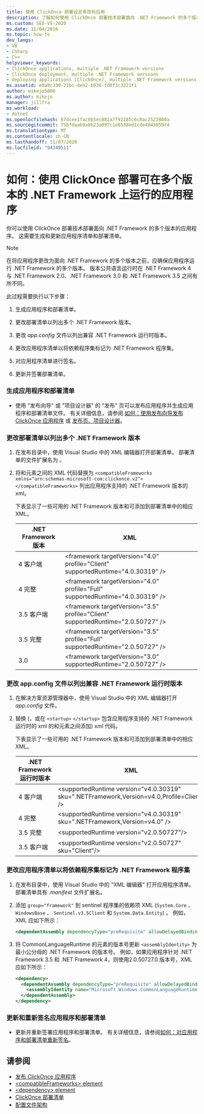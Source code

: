 ```yaml
---
title: 使用 ClickOnce 部署设定多目标应用
description: 了解如何使用 ClickOnce 部署技术部署面向 .NET Framework 的多个版本的应用程序。
ms.custom: SEO-VS-2020
ms.date: 11/04/2016
ms.topic: how-to
dev_langs:
- VB
- CSharp
- C++
helpviewer_keywords:
- ClickOnce applications, multiple .NET Framework versions
- ClickOnce deployment, multiple .NET Framework versions
- deploying applications [ClickOnce], multiple .NET Framework versions
ms.assetid: e0a8c330-21bc-4eb2-b936-fd0f3c3221f1
author: mikejo5000
ms.author: mikejo
manager: jillfra
ms.workload:
- dotnet
ms.openlocfilehash: 67dcee1fac0b5ec082a7f92285c6c0ac2523800a
ms.sourcegitcommit: 75bfdaab9a8b23a097c1e8538ed1cde404305974
ms.translationtype: MT
ms.contentlocale: zh-CN
ms.lasthandoff: 11/07/2020
ms.locfileid: "94349511"
---
```

# <a name="how-to-use-clickonce-to-deploy-applications-that-can-run-on-multiple-versions-of-the-net-framework"></a>如何：使用 ClickOnce 部署可在多个版本的 .NET Framework 上运行的应用程序
你可以使用 ClickOnce 部署技术部署面向 .NET Framework 的多个版本的应用程序。 这需要生成和更新应用程序清单和部署清单。

> [!NOTE]
> 在将应用程序更改为面向 .NET Framework 的多个版本之前，应确保应用程序运行 .NET Framework 的多个版本。 版本公共语言运行时在 .NET Framework 4 与 .NET Framework 2.0、.NET Framework 3.0 和 .NET Framework 3.5 之间有所不同。

 此过程需要执行以下步骤：

1. 生成应用程序和部署清单。

2. 更改部署清单以列出多个 .NET Framework 版本。

3. 更改 *app.config* 文件以列出兼容 .NET Framework 运行时版本。

4. 更改应用程序清单以将依赖程序集标记为 .NET Framework 程序集。

5. 对应用程序清单进行签名。

6. 更新并签署部署清单。

### <a name="to-generate-the-application-and-deployment-manifests"></a>生成应用程序和部署清单

- 使用 "发布向导" 或 "项目设计器" 的 "发布" 页可以发布应用程序并生成应用程序和部署清单文件。 有关详细信息，请参阅 [如何：使用发布向导发布 ClickOnce 应用程序](../deployment/how-to-publish-a-clickonce-application-using-the-publish-wizard.md) 或 [发布页、项目设计器](../ide/reference/publish-page-project-designer.md)。

### <a name="to-change-the-deployment-manifest-to-list-the-multiple-net-framework-versions"></a>更改部署清单以列出多个 .NET Framework 版本

1. 在发布目录中，使用 Visual Studio 中的 XML 编辑器打开部署清单。 部署清单的文件扩展名为 *。*

2. 将和元素之间的 XML 代码替换为 `<compatibleFrameworks xmlns="urn:schemas-microsoft-com:clickonce.v2">` `</compatibleFrameworks>` 列出应用程序支持的 .NET Framework 版本的 xml。

     下表显示了一些可用的 .NET Framework 版本和可添加到部署清单中的相应 XML。

    |.NET Framework 版本|XML|
    |----------------------------|---------|
    |4 客户端|\<framework targetVersion="4.0" profile="Client" supportedRuntime="4.0.30319" />|
    |4 完整|\<framework targetVersion="4.0" profile="Full" supportedRuntime="4.0.30319" />|
    |3.5 客户端|\<framework targetVersion="3.5" profile="Client" supportedRuntime="2.0.50727" />|
    |3.5 完整|\<framework targetVersion="3.5" profile="Full" supportedRuntime="2.0.50727" />|
    |3.0|\<framework targetVersion="3.0" supportedRuntime="2.0.50727" />|

### <a name="to-change-the-appconfig-file-to-list-the-compatible-net-framework-runtime-versions"></a>更改 app.config 文件以列出兼容 .NET Framework 运行时版本

1. 在解决方案资源管理器中，使用 Visual Studio 中的 XML 编辑器打开 *app.config* 文件。

2. 替换 (，或在 `<startup>` `</startup>` 包含应用程序支持的 .NET Framework 运行时的 xml 的和元素之间添加) xml 代码。

     下表显示了一些可用的 .NET Framework 版本和可添加到部署清单中的相应 XML。

    |.NET Framework 运行时版本|XML|
    |------------------------------------|---------|
    |4 客户端|\<supportedRuntime version="v4.0.30319" sku=".NETFramework,Version=v4.0,Profile=Client" />|
    |4 完整|\<supportedRuntime version="v4.0.30319" sku=".NETFramework,Version=v4.0" />|
    |3.5 完整|\<supportedRuntime version="v2.0.50727"/>|
    |3.5 客户端|\<supportedRuntime version="v2.0.50727" sku="Client"/>|

### <a name="to-change-the-application-manifest-to-mark-dependent-assemblies-as-net-framework-assemblies"></a>更改应用程序清单以将依赖程序集标记为 .NET Framework 程序集

1. 在发布目录中，使用 Visual Studio 中的 "XML 编辑器" 打开应用程序清单。 部署清单具有 *.manifest* 文件扩展名。

2. 添加 `group="framework"` 到 sentinel 程序集的依赖项 XML (`System.Core` 、 `WindowsBase` 、 `Sentinel.v3.5Client` 和 `System.Data.Entity`) 。 例如，XML 应如下所示：

   ```xml
   <dependentAssembly dependencyType="preRequisite" allowDelayedBinding="true" group="framework">
   ```

3. 将 CommonLanguageRuntime 的元素的版本号更新 `<assemblyIdentity>` 为最小公分母的 .NET Framework 的版本号。 例如，如果应用程序针对 .NET Framework 3.5 和 .NET Framework 4，则使用2.0.50727.0 版本号，XML 应如下所示：

   ```xml
   <dependency>
     <dependentAssembly dependencyType="preRequisite" allowDelayedBinding="true">
       <assemblyIdentity name="Microsoft.Windows.CommonLanguageRuntime" version="2.0.50727.0" />
     </dependentAssembly>
   </dependency>
   ```

### <a name="to-update-and-re-sign-the-application-and-deployment-manifests"></a>更新和重新签名应用程序和部署清单

- 更新并重新签署应用程序和部署清单。 有关详细信息，请参阅[如何：对应用程序和部署清单重新签名](../deployment/how-to-re-sign-application-and-deployment-manifests.md)。

## <a name="see-also"></a>请参阅
- [发布 ClickOnce 应用程序](../deployment/publishing-clickonce-applications.md)
- [\<compatibleFrameworks> element](../deployment/compatibleframeworks-element-clickonce-deployment.md)
- [\<dependency> element](../deployment/dependency-element-clickonce-application.md)
- [ClickOnce 部署清单](../deployment/clickonce-deployment-manifest.md)
- [配置文件架构](/dotnet/framework/configure-apps/file-schema/index)
